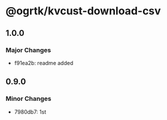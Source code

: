 # @ogrtk/kvcust-download-csv

## 1.0.0

### Major Changes

- f91ea2b: readme added

## 0.9.0

### Minor Changes

- 7980db7: 1st
